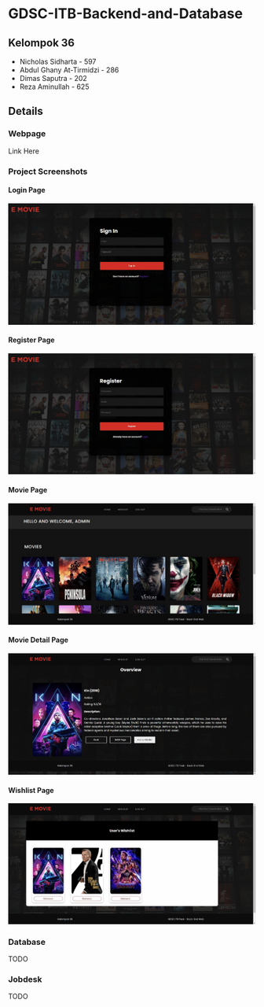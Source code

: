 # GDSC-ITB-Backend-and-Database
## Kelompok 36
- Nicholas Sidharta - 597
- Abdul Ghany At-Tirmidzi - 286
- Dimas Saputra - 202
- Reza Aminullah - 625

## Details
### Webpage
Link Here

### Project Screenshots

#### Login Page
![image](./screenshot/login.jpg "login")

#### Register Page
![image](./screenshot/register.jpg "register")

#### Movie Page
![image](./screenshot/movies.jpg "movies")

#### Movie Detail Page
![image](./screenshot/details.jpg "details")

#### Wishlist Page
![image](./screenshot/wishlist.jpg "wishlist")

### Database
TODO

### Jobdesk
TODO